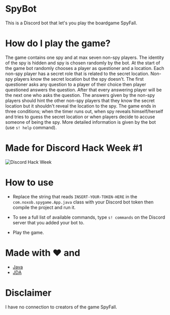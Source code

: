 # SpyBot
This is a Discord bot that let's you play the boardgame SpyFall.

# How do I play the game?
The game contains one spy and at max seven non-spy players. The identity of the spy is hidden and spy is chosen randomly by the bot. At the start of the game bot randomly chooses a player as questioner and a location. Each non-spy player has a secret role that is related to the secret location. Non-spy players know the secret location but the spy doesn't. The first questioner asks any question to a player of their choice then player questioned answers the question. After that every answering player will be the next one who asks the question. The answers given by the non-spy players should hint the other non-spy players that they know the secret location but it shouldn't reveal the location to the spy. The game ends in three conditions; when the timer runs out, when spy reveals himself/herself and tries to guess the secret location or when players decide to accuse someone of being the spy. More detailed information is given by the bot (use `s! help` command).


# Made for Discord Hack Week #1
![Discord Hack Week](https://cdn-images-1.medium.com/max/2560/1*lh6NS8hx0pu5mlZeSqnu5w.jpeg)

# How to use
- Replace the string that reads `INSERT-YOUR-TOKEN-HERE` in the `com.noxob.spygame.App.java` class with your Discord bot token then compile the project and run it.

- To see a full list of available commands, type `s! commands` on the Discord server that you added your bot to.

- Play the game.


# Made with :heart: and
- [Java](https://www.java.com/)
- [JDA](https://github.com/DV8FromTheWorld/JDA)


# Disclaimer
I have no connection to creators of the game SpyFall.
